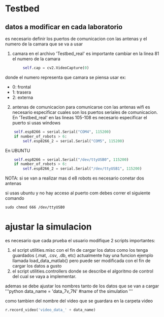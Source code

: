 # Testbed


## datos a modificar en cada laboratorio
es necesario definir los puertos de comunicacion con las antenas y el numero de la camara que se va a usar

1. camara
en el archivo 'Testbed_real' es importante cambiar en la linea 81 el numero de la camara 
``` python
        self.cap = cv2.VideoCapture(0)
```

donde el numero representa que camara se piensa usar
ex:
- 0: frontal 
- 1: trasera 
- 2: externa

2. antenas de comunicacion
para comunicarse con las antenas wifi es necesario especificar cuales son los puertos seriales de comunicacion.
En 'Testbed_real' en las lineas 105-108 es necesario especificar el puerto
si usas windows
``` python
    self.esp8266 = serial.Serial("COM4", 115200)
    if number_of_robots > 6:
        self.esp8266_2 = serial.Serial("COM5", 115200)
```


En UBUNTU

``` python
    self.esp8266 = serial.Serial("/dev/ttyUSB0", 115200)
    if number_of_robots > 6:
        self.esp8266_2 = serial.Serial("/dev/ttyUSB1", 115200)
```

NOTA: si se van a realizar mas d e8 robots es necesario conetar dos antenas

si usas ubuntu y no hay acceso al puerto com debes correr el siguiente comando 
``` shell
sudo chmod 666 /dev/ttyUSB0
```

# ajustar la simulacion
es necesario que cada prueba el usuario modifique 2 scripts importantes:
1. el script utilities.misc con el fin de cargar los datos como los tenga guardados (.mat, .csv, .db, etc) actualmente hay una funcion ejemplo llamada load_data_matlab() pero puede ser modificada con el fin de cargar los datos a gusto
2. el script utilities.controllers donde se describe el algoritmo de control del cual se vaya a implementar.

ademas se debe ajustar los nombres tanto de los datos que se van a cargar
'''python 
data_name = 'data_7v_7N' #name of the simulation
'''

como tambien del nombre del video que se guardara en la carpeta video
```python 
r.record_video('video_data_' + data_name)
```

